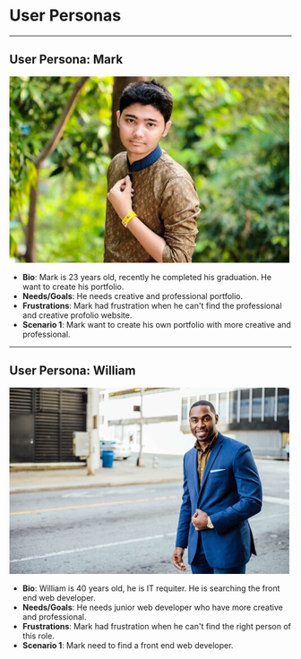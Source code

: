# User Personas

---

## User Persona: Mark

![img](../public/Mark.jpeg)

- **Bio**: Mark is 23 years old, recently he completed his graduation. He want
  to create his portfolio.
- **Needs/Goals**: He needs creative and professional portfolio.
- **Frustrations**: Mark had frustration when he can't find the professional and
  creative profolio website.
- **Scenario 1**: Mark want to create his own portfolio with more creative and
  professional.

---

## User Persona: William

![img](../public/William.jpeg)

- **Bio**: William is 40 years old, he is IT requiter. He is searching the front
  end web developer.
- **Needs/Goals**: He needs junior web developer who have more creative and
  professional.
- **Frustrations**: Mark had frustration when he can't find the right person of
  this role.
- **Scenario 1**: Mark need to find a front end web developer.
